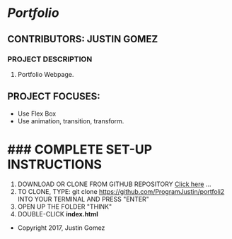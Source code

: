 # _Portfolio_

## CONTRIBUTORS: **JUSTIN GOMEZ**

### PROJECT DESCRIPTION

1. Portfolio Webpage.

## PROJECT FOCUSES:
* Use Flex Box
* Use animation, transition, transform.

# ### COMPLETE SET-UP INSTRUCTIONS
1. DOWNLOAD OR CLONE FROM GITHUB REPOSITORY [Click here](https://github.com/ProgramJustin/portfoli2) ...
2. TO CLONE, TYPE: git clone https://github.com/ProgramJustin/portfoli2 INTO YOUR TERMINAL AND PRESS "ENTER"
3. OPEN UP THE FOLDER "THINK"
4. DOUBLE-CLICK **index.html**

* Copyright 2017, Justin Gomez
